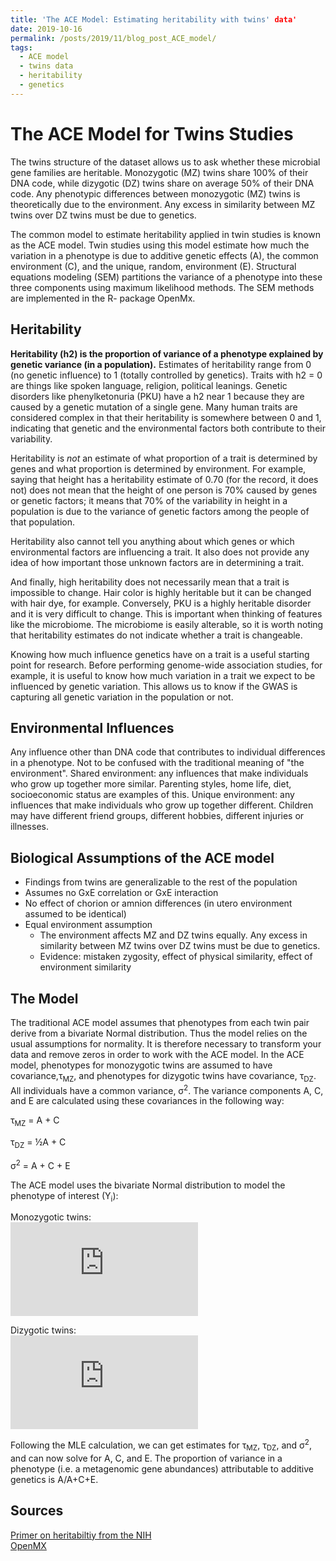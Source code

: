 ```yaml
---
title: 'The ACE Model: Estimating heritability with twins' data'
date: 2019-10-16
permalink: /posts/2019/11/blog_post_ACE_model/
tags:
  - ACE model
  - twins data
  - heritability
  - genetics
---
```


The ACE Model for Twins Studies
=================================
The twins structure of the dataset allows us to ask whether these microbial gene families are heritable. Monozygotic (MZ) twins share 100% of their DNA code, while dizygotic (DZ) twins share on average 50% of their DNA code. Any phenotypic differences between monozygotic (MZ) twins is theoretically due to the environment. Any excess in similarity between MZ twins over DZ twins must be due to genetics.

The common model to estimate heritability applied in twin studies is known as the ACE model. Twin studies using this model estimate how much the variation in a phenotype is due to additive genetic effects (A), the common environment (C), and the unique, random, environment (E). Structural equations modeling (SEM) partitions the variance of a phenotype into these three components using maximum likelihood methods. The SEM methods are implemented in the R- package OpenMx. 

Heritability
-------------
**Heritability (h2) is the proportion of variance of a phenotype explained by genetic variance (in a population).** Estimates of heritability range from 0 (no genetic influence) to 1 (totally controlled by genetics). Traits with h2 = 0 are things like spoken language, religion, political leanings. Genetic disorders like phenylketonuria (PKU) have a h2 near 1 because they are caused by a genetic mutation of a single gene. Many human traits are considered complex in that their heritability is somewhere between 0 and 1, indicating that genetic and the environmental factors both contribute to their variability. 

Heritability is *not* an estimate of what proportion of a trait is determined by genes and what proportion is determined by environment. For example, saying that height has a heritability estimate of 0.70 (for the record, it does not) does not mean that the height of one person is 70% caused by genes or genetic factors; it means that 70% of the variability in height in a population is due to the variance of genetic factors among the people of that population. 

Heritability also cannot tell you anything about which genes or which environmental factors are influencing a trait. It also does not provide any idea of how important those unknown factors are in determining a trait. 

And finally, high heritability does not necessarily mean that a trait is impossible to change. Hair color is highly heritable but it can be changed with hair dye, for example. Conversely, PKU is a highly heritable disorder and it is very difficult to change. This is important when thinking of features like the microbiome. The microbiome is easily alterable, so it is worth noting that heritability estimates do not indicate whether a trait is changeable.

Knowing how much influence genetics have on a trait is a useful starting point for research. Before performing genome-wide association studies, for example, it is useful to know how much variation in a trait we expect to be influenced by genetic variation. This allows us to know if the GWAS is capturing all genetic variation in the population or not.

Environmental Influences
-------------------------
Any influence other than DNA code that contributes to individual differences in a phenotype. Not to be confused with the traditional meaning of "the environment". 
Shared environment: any influences that make individuals who grow up together more similar. Parenting styles, home life, diet, socioeconomic status are examples of this.
Unique environment: any influences that make individuals who grow up together different. Children may have different friend groups, different hobbies, different injuries or illnesses. 

Biological Assumptions of the ACE model
-------------------------------------------
  * Findings from twins are generalizable to the rest of the population 
  * Assumes no GxE correlation or GxE interaction
  * No effect of chorion or amnion differences (in utero environment assumed to be identical)
  * Equal environment assumption
    * The environment affects MZ and DZ twins equally. Any excess in similarity between MZ twins over DZ twins must be due to genetics.
    * Evidence: mistaken zygosity, effect of physical similarity, effect of environment similarity

The Model
----------
The traditional ACE model assumes that phenotypes from each twin pair derive from a bivariate Normal distribution. Thus the model relies on the usual assumptions for normality. It is therefore necessary to transform your data and remove zeros in order to work with the ACE model. In the ACE model, phenotypes for monozygotic twins are assumed to have covariance,τ<sub>MZ</sub>, and phenotypes for dizygotic twins have covariance, τ<sub>DZ</sub>. All individuals have a common variance, σ<sup>2</sup>. The variance components A, C, and E are calculated using these covariances in the following way:

   τ<sub>MZ</sub> = A + C <br/>  
   
   τ<sub>DZ</sub> = ½A + C <br/>  
   
   σ<sup>2</sup> = A + C + E  

The ACE model uses the bivariate Normal distribution to model the phenotype of interest (Y<sub>i</sub>):

Monozygotic twins:<br/> 
![equation](https://latex.codecogs.com/gif.latex?%24%24%5Cbegin%7Balign*%7D%20%5Cbegin%7Bpmatrix%7D%20Y_%7B1%7D%5C%5C%20Y_%7B2%7D%20%5Cend%7Bpmatrix%7D%20%26%5Csim%20N%20%5Cbegin%7Bbmatrix%7D%20%5Cbegin%7Bpmatrix%7D%20%5Cmu_0%5C%5C%20%5Cmu_0%20%5Cend%7Bpmatrix%7D%5C%21%5C%21%2C%26%20%5Cbegin%7Bpmatrix%7D%20%5Csigma%5E2%20%26%20%5Ctau_%7BMZ%7D%5E2%5C%5C%20%5Ctau_%7BMZ%7D%5E2%20%26%20%5Csigma%5E2%20%5Cend%7Bpmatrix%7D%20%5Cend%7Bbmatrix%7D%5C%5C%20%5Cend%7Balign*%7D%24%24)

Dizygotic twins:<br/>
![equation](https://latex.codecogs.com/gif.latex?%24%24%5Cbegin%7Balign*%7D%20%5Cbegin%7Bpmatrix%7D%20Y_%7B3%7D%5C%5C%20Y_%7B4%7D%20%5Cend%7Bpmatrix%7D%20%26%5Csim%20N%20%5Cbegin%7Bbmatrix%7D%20%5Cbegin%7Bpmatrix%7D%20%5Cmu_0%5C%5C%20%5Cmu_0%20%5Cend%7Bpmatrix%7D%5C%21%5C%21%2C%26%20%5Cbegin%7Bpmatrix%7D%20%5Csigma%5E2%20%26%20%5Ctau_%7BDZ%7D%5E2%5C%5C%20%5Ctau_%7BDZ%7D%5E2%20%26%20%5Csigma%5E2%20%5Cend%7Bpmatrix%7D%20%5Cend%7Bbmatrix%7D%5C%5C%20%5Cend%7Balign*%7D%24%24)

Following the MLE calculation, we can get estimates for τ<sub>MZ</sub>, τ<sub>DZ</sub>, and σ<sup>2</sup>,  and can now solve for A, C, and E. The proportion of variance in a phenotype (i.e. a metagenomic gene abundances) attributable to additive genetics is A/A+C+E. 


Sources
--------
[Primer on heritabiltiy from the NIH](https://ghr.nlm.nih.gov/primer/inheritance/heritability) <br/>
[OpenMX](https://openmx.ssri.psu.edu)


